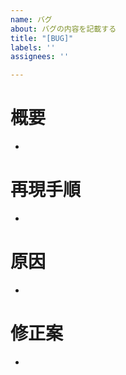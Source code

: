 ```yaml
---
name: バグ
about: バグの内容を記載する
title: "[BUG]"
labels: ''
assignees: ''

---
```


# 概要
- 
# 再現手順
- 
# 原因
- 
# 修正案
-
